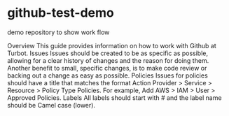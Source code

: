 # github-test-demo
demo repository to show work flow

Overview
This guide provides information on how to work with Github at Turbot.
Issues
Issues should be created to be as specific as possible, allowing for a clear history of changes and the reason for doing them. Another benefit to small, specific changes, is to make code review or backing out a change as easy as possible.
Policies
Issues for policies should have a title that matches the format Action Provider > Service > Resource > Policy Type Policies. For example, Add AWS > IAM > User > Approved Policies.
Labels
All labels should start with # and the label name should be Camel case (lower).

